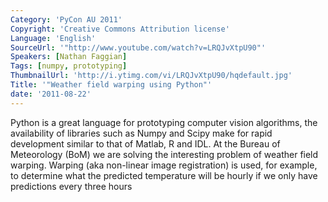 ```yaml
---
Category: 'PyCon AU 2011'
Copyright: 'Creative Commons Attribution license'
Language: 'English'
SourceUrl: '"http://www.youtube.com/watch?v=LRQJvXtpU90"'
Speakers: [Nathan Faggian]
Tags: [numpy, prototyping]
ThumbnailUrl: 'http://i.ytimg.com/vi/LRQJvXtpU90/hqdefault.jpg'
Title: '"Weather field warping using Python"'
date: '2011-08-22'
---
```

Python is a great language for prototyping computer vision algorithms, the
availability of libraries such as Numpy and Scipy make for rapid development
similar to that of Matlab, R and IDL. At the Bureau of Meteorology (BoM) we
are solving the interesting problem of weather field warping. Warping (aka
non-linear image registration) is used, for example, to determine what the
predicted temperature will be hourly if we only have predictions every three
hours


